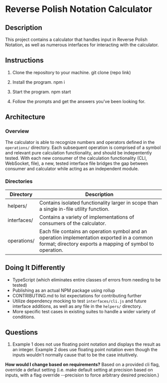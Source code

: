 # Reverse Polish Notation Calculator

## Description

This project contains a calculator that handles input in Reverse Polish Notation, as well as numerous interfaces for interacting with the calculator.

## Instructions

1. Clone the repository to your machine.
   git clone (repo link)

2. Install the program.
   npm i

3. Start the program.
   npm start

4. Follow the prompts and get the answers you've been looking for.

## Architecture

### Overview

The calculator is able to recognize numbers and operators defined in the `operations/` directory. Each subsequent operation is comprised of a symbol and relevant pure calculation functionality, and should be indepentently tested. With each new consumer of the calculation functionality (CLI, WebSocket, file), a new, tested interface file bridges the gap between consumer and calculator while acting as an independent module.

### Directories

| Directory   | Description                                                                                                                                             |
| ----------- | ------------------------------------------------------------------------------------------------------------------------------------------------------- |
| helpers/    | Contains isolated functionality larger in scope than a single in-file utility function.                                                                 |
| interfaces/ | Contains a variety of implementations of consumers of the calculator.                                                                                   |
| operations/ | Each file contains an operation symbol and an operation implementation exported in a common format; directory exports a mapping of symbol to operation. |

## Doing It Differently

- TypeScript (which eliminates entire classes of errors from needing to be tested)
- Publishing as an actual NPM package using rollup
- CONTRIBUTING.md to list expectations for contributing further
- Utilize dependency mocking to test `interfaces/cli.js` and future interface additions, as well as any file in the `helpers/` directory.
- More specific test cases in existing suites to handle a wider variety of conditions.

## Questions

1. Example 1 does not use floating point notation and displays the result as an integer. Example 2 does use floating point notation even though the inputs wouldn't normally cause that to be the case intuitively.

**How would I change based on requirements?**
Based on a provided cli flag, override a defaut setting (i.e. make default setting at precision based on inputs, with a flag override --precision to force arbitrary desired precision.)
